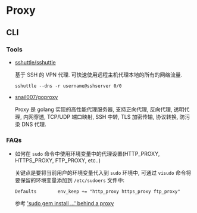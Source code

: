 # Proxy

## CLI
### Tools

* [sshuttle/sshuttle](https://github.com/sshuttle/sshuttle)

    基于 SSH 的 VPN 代理. 可快速使用远程主机代理本地的所有的网络流量.
    
    ```shell
    sshuttle --dns -r username@sshserver 0/0
    ```
    
* [snail007/goproxy](https://github.com/snail007/goproxy)

    Proxy 是 golang 实现的高性能代理服务器, 支持正向代理, 反向代理, 透明代理, 内网穿透, TCP/UDP 端口映射, SSH 中转, TLS 加密传输, 协议转换, 防污染 DNS 代理.  


### FAQs
* 如何在 `sudo` 命令中使用环境变量中的代理设置(HTTP_PROXY, HTTPS_PROXY, FTP_PROXY, etc..)

    关键点是要将当前用户的环境变量代入到 `sudo` 环境中, 可通过 `visudo` 命令将要保留的环境变量添加到 `/etc/sudoers` 文件中:
    
    ```shell
    Defaults        env_keep += "http_proxy https_proxy ftp_proxy"
    ```
    
    参考 ['sudo gem install ...' behind a proxy](http://jacob.stanley.io/2010/10/27/sudo-gem-install-behind-a-proxy/)